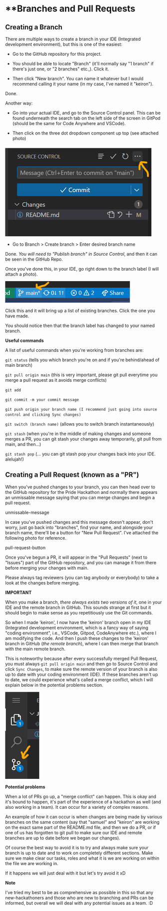 # **Branches and Pull Requests

## **Creating a Branch**

There are multiple ways to create a branch in your IDE (Integrated development environment), but this is one of the easiest:

* Go to the GitHub repository for this project.

* You should be able to locate "Branch" (it'll normally say "1 branch" if there's just one, or "2 branches" etc.,). Click it.

* Then click "New branch". You can name it whatever but I would recommend calling it your name (in my case, I've named it "keiron").

Done.

Another way:

* Go into your actual IDE, and go to the Source Control panel. This can be found underneath the search tab on the left side of the screen in GitPod (should be the same for Code Anywhere and VSCode).

* Then click on the three dot dropdown component up top (see attached photo)

![three-dots](./assets/documentation/readme_images/three_dots.png)

* Go to Branch > Create branch > Enter desired branch name

Done. _You will need to "Publish branch" in Source Control_, and then it can be seen in the GitHub Repo.

Once you've done this, in your IDE, go right down to the branch label (I will attach a photo).

![branch-ide](./assets/documentation/readme_images/branch-ide.png)

Click this and it will bring up a list of existing branches. Click the one you have made.

You should notice then that the branch label has changed to your named branch.

**Useful commands**

A list of useful commands when you're working from branches are:

`git status` (tells you which branch you're on and if you're behind/ahead of main branch)

`git pull origin main` (this is very important, please git pull everytime you merge a pull request as it avoids merge conflicts)

`git add`

`git commit -m your commit message`

`git push origin your branch name (I recommend just going into source control and clicking Sync changes)`

`git switch (branch name)` (allows you to switch branch instantaneously)

`git stash` (when you're in the middle of making changes and someone merges a PR, you can git stash your changes away temporarily, git pull from main, and then...)

`git stash pop` (... you can git stash pop your changes back into your IDE. alelujah!)

## **Creating a Pull Request (known as a "PR")**

When you've pushed changes to your branch, you can then head over to the GitHub repository for the Pride Hackathon and normally there appears an unmissable message saying that you can merge changes and begin a pull request.

unmissable-message

In case you've pushed changes and this message doesn't appear, don't worry, just go back into "branches", find your name, and alongside your branch name, there'll be a button for "New Pull Request". I've attached the following photo for reference.

pull-request-button

Once you've begun a PR, it will appear in the "Pull Requests" (next to "Issues") part of the GitHub repository, and you can manage it from there before merging your changes with main.

Please always tag reviewers (you can tag anybody or everybody) to take a look at the changes before merging.

**IMPORTANT**

When you make a branch, _there always exists two versions of it_, one in your IDE and the remote branch in GitHub. This sounds strange at first but it should begin to make sense as you repetitiously use the Git commands.

So when I made 'keiron', I now have the 'keiron' branch open in my IDE (Integrated development environment, which is a fancy way of saying "coding environment", i.e., VSCode, Gitpod, CodeAnywhere etc.), where I am modifying the code. And then I push these changes to the 'keiron' branch in GitHub (_the remote branch_), where I can then merge that branch with the main remote branch.

This is noteworthy because after every successfully merged Pull Request, you must always `git pull origin main` and then go to Source Control and click `Sync Changes`, to make sure the remote version of your branch is also up to date with your coding environment (IDE). If these branches aren't up to date, we could experience what's called a merge conflict, which I will explain below in the potential problems section.

![source-control](./assets/documentation/readme_images/source_control.png)

**Potential problems**

When a lot of PRs go up, a "merge conflict" can happen. This is okay and it's bound to happen, it's part of the experience of a hackathon as well (and also working in a team). It can occur for a variety of complex reasons.

An example of how it can occur is when changes are being made by various branches on the same content (say that "samuel" and "keiron" are working on the exact same part of the README.md file, and then we do a PR, or if one of us has forgotten to git pull to make sure our IDE and remote branches are up to date before we began our changes).

Of course the best way to avoid it is to try and always make sure your branch is up to date and to work on completely different sections. Make sure we make clear our tasks, roles and what it is we are working on within the file we are working in.

If it happens we will just deal with it but let's try avoid it xD

**Note**

I've tried my best to be as comprehensive as possible in this so that any new-hackathoners and those who are new to branching and PRs can be informed, but overall we will deal with any potential issues as a team. :D